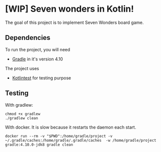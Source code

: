 # [WIP] Seven wonders in Kotlin!

The goal of this project is to implement Seven Wonders board game.

## Dependencies

To run the project, you will need

- [Gradle](https://gradle.org) in it's version 4.10

The project uses

- [Kotlintest](https://github.com/kotlintest/kotlintest) for testing purpose


## Testing

With gradlew:

```
chmod +x gradlew
./gradlew clean
```


With docker. It is slow because it restarts the daemon each start.

```
docker run --rm -v "$PWD":/home/gradle/project -v ~/.gradle/caches:/home/gradle/.gradle/caches  -w /home/gradle/project gradle:4.10.0-jdk8 gradle clean
```
